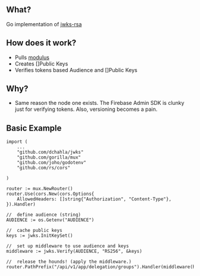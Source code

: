 ## What?
Go implementation of [jwks-rsa](https://www.npmjs.com/package/jwks-rsa)

## How does it work?
- Pulls [modulus](https://www.googleapis.com/service_accounts/v1/jwk/securetoken@system.gserviceaccount.com)
- Creates []Public Keys
- Verifies tokens based Audience and []Public Keys

## Why?
- Same reason the node one exists. The Firebase Admin SDK is clunky just for verifying tokens. Also, versioning becomes a pain.

## Basic Example
	
	import (
		...
		"github.com/dchahla/jwks"
	  	"github.com/gorilla/mux"
		"github.com/joho/godotenv"
  		"github.com/rs/cors"

	)

	router := mux.NewRouter()
	router.Use(cors.New(cors.Options{
		AllowedHeaders: []string{"Authorization", "Content-Type"},
	}).Handler)

	//  define audience (string)
	AUDIENCE := os.Getenv("AUDIENCE")

	//  cache public keys
	keys := jwks.InitKeySet() 

	//  set up middleware to use audience and keys
	middleware := jwks.Verify(AUDIENCE, "RS256", &keys)

	//  release the hounds! (apply the middleware.)
	router.PathPrefix("/api/v1/app/delegation/groups").Handler(middleware(http.HandlerFunc(getGroupsHandler)))

